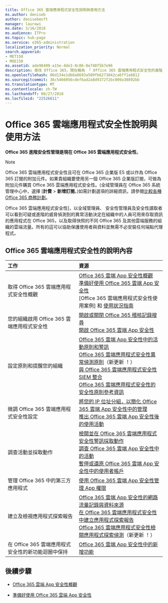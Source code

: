 ```yaml
---
title: Office 365 雲端應用程式安全性說明與使用方法
ms.author: deniseb
author: denisebmsft
manager: laurawi
ms.date: 3/16/2018
ms.audience: ITPro
ms.topic: hub-page
ms.service: o365-administration
localization_priority: Normal
search.appverid:
- MET150
- MOE150
ms.assetid: ade98409-a15e-4de3-8c06-8e748f5b7e96
description: 尋找 Office 365，現在稱為 「 Office 365 雲端應用程式安全性的進階安全性管理 [說明] 內容。
ms.openlocfilehash: 06d134e1db8a8693a509fb6273042ca6ff1e6812
ms.sourcegitcommit: 36c5466056cdef6ad2a8d9372f2bc009a30892bb
ms.translationtype: MT
ms.contentlocale: zh-TW
ms.lasthandoff: 08/27/2018
ms.locfileid: "22526611"
---
```

# <a name="office-365-cloud-app-security-help-and-how-to"></a>Office 365 雲端應用程式安全性說明與使用方法

 **Office 365 進階安全性管理是現在 Office 365 雲端應用程式安全性**。 
  
> [!NOTE]
> Office 365 雲端應用程式安全性且可在 Office 365 企業版 E5 或以作為 Office 365 訂閱的附加元件。如果貴組織要使用另一個 Office 365 企業版訂閱，可做為附加元件購買 Office 365 雲端應用程式安全性。(全域管理員在 Office 365 系統管理中心中，選擇 [**計費** \> **新增訂閱**。)如需計劃選項的詳細資訊，請參閱[比較各種 Office 365 商務計劃](https://go.microsoft.com/fwlink/?linkid=844053)。 
  
Office 365 雲端應用程式安全性]，以全域管理員、 安全性管理員及安全性讀取者可以看到可疑或進階的威脅偵測到的異常活動決定在組織中的人員可用來存取資訊的應用程式在 Office 365，以及取得快照的不同 Office 365 及其他雲端服務的組織的雲端流量。所有的這可以協助保護使用者與資料並無需不必安裝任何端點代理程式。
  
## <a name="help-content-for-office-365-cloud-app-security"></a>Office 365 雲端應用程式安全性的說明內容

|**工作**|**資源**|
|:-----|:-----|
|取得 Office 365 雲端應用程式安全性概觀  <br/> |[Office 365 雲端 App 安全性概觀](office-365-cas-overview.md) <br/> [準備好使用 Office 365 雲端 App 安全性](get-ready-for-office-365-cas.md) <br/> [Office 365 雲端應用程式安全性使用案例] 和 [使用狀況指南](https://aka.ms/O365CASGuide) <br/> |
|您的組織啟用 Office 365 雲端應用程式安全性  <br/> |[開啟或關閉 Office 365 稽核記錄搜尋](turn-audit-log-search-on-or-off.md) <br/> [開啟 Office 365 雲端 App 安全性](turn-on-office-365-cas.md) <br/> |
|設定原則和提醒您的組織  <br/> |[Office 365 雲端 App 安全性中的活動原則和警訊](activity-policies-and-alerts.md) <br/> [Office 365 雲端應用程式安全性異常偵測原則](anomaly-detection-policies-in-ocas.md)（新更新 ！）  <br/> [與 Office 365 雲端應用程式安全性 SIEM 整合](integrate-your-siem-server-with-office-365-cas.md) <br/> [Office 365 雲端應用程式安全性的安全性原則參考資訊](security-policy-reference-information-for-ocas.md) <br/> |
|微調 Office 365 雲端應用程式安全性設定  <br/> |[將您的 IP 位址分組，以簡化 Office 365 雲端 App 安全性中的管理](group-your-ip-addresses-in-ocas.md) <br/> [推出 Office 365 雲端 App 安全性後的使用活動](utilization-activities-for-ocas.md) <br/> |
|調查活動並採取動作  <br/> |[檢閱並在 Office 365 雲端應用程式安全性警訊採取動作](review-office-365-cas-alerts.md) <br/> [調查 Office 365 雲端 App 安全性中的活動](investigate-an-activity-in-office-365-cas.md) <br/> [暫停或還原 Office 365 雲端 App 安全性中的使用者帳戶](suspend-or-restore-an-account-in-ocas.md) <br/> |
|管理 Office 365 中的第三方應用程式  <br/> |[使用 Office 365 雲端 App 安全性管理 App 權限](manage-app-permissions-in-ocas.md) <br/> |
|建立及檢視應用程式探索報告  <br/> |[Office 365 雲端 App 安全性的網路流量記錄與資料來源](web-traffic-logs-and-data-sources-for-ocas.md) <br/> [在 Office 365 雲端應用程式安全性中建立應用程式探索報告](create-app-discovery-reports-in-ocas.md) <br/> [Office 365 雲端應用程式安全性檢閱應用程式探索偵測](review-app-discovery-findings-in-ocas.md)（新更新 ！）  <br/> |
|在 Office 365 雲端應用程式安全性的新功能迴圈中保持  <br/> |[Office 365 雲端 App 安全性中的新增功能](new-in-office-365-cas.md) <br/> |
   
## <a name="next-steps"></a>後續步驟

- [Office 365 雲端 App 安全性概觀](office-365-cas-overview.md)
    
- [準備好使用 Office 365 雲端 App 安全性](get-ready-for-office-365-cas.md)
    

